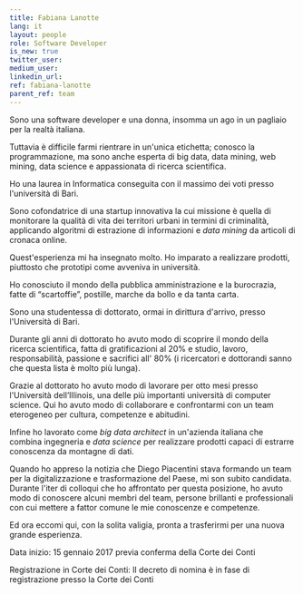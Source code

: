 ```yaml
---
title: Fabiana Lanotte
lang: it
layout: people
role: Software Developer
is_new: true
twitter_user: 
medium_user:
linkedin_url: 
ref: fabiana-lanotte
parent_ref: team
---
```

Sono una software developer e una donna, insomma un ago in un pagliaio per la realtà italiana.

Tuttavia è difficile farmi rientrare in un'unica etichetta; conosco la programmazione, ma sono anche esperta di big data, data mining, web mining, data science e appassionata di ricerca scientifica.

Ho una laurea in Informatica conseguita con il massimo dei voti presso l'università di Bari.

Sono cofondatrice di una startup innovativa la cui missione è quella di monitorare la qualità di vita dei territori urbani in termini di criminalità, applicando algoritmi di estrazione di informazioni e *data mining* da articoli di cronaca online.

Quest'esperienza mi ha insegnato molto. Ho imparato a realizzare prodotti, piuttosto che prototipi come avveniva in università.

Ho conosciuto il mondo della pubblica amministrazione e la burocrazia, fatte di “scartoffie”, postille, marche da bollo e da tanta carta. 

Sono una studentessa di dottorato, ormai in dirittura d'arrivo, presso l'Università di Bari.

Durante gli anni di dottorato ho avuto modo di scoprire il mondo della ricerca scientifica, fatta di gratificazioni al 20% e studio, lavoro, responsabilità, passione e sacrifici all' 80% (i ricercatori e dottorandi sanno che questa lista è molto più lunga).

Grazie al dottorato ho avuto modo di lavorare per otto mesi presso l'Università dell’Illinois, una delle più importanti università di computer science. Qui ho avuto modo di collaborare e confrontarmi con un team eterogeneo per cultura, competenze e abitudini.

Infine ho lavorato come *big data architect* in un'azienda italiana che combina ingegneria e *data science* per realizzare prodotti capaci di estrarre conoscenza da montagne di dati. 

Quando ho appreso la notizia che Diego Piacentini stava formando un team per la digitalizzazione e trasformazione del Paese, mi son subito candidata. Durante l'iter di colloqui che ho affrontato per questa posizione, ho avuto modo di conoscere alcuni membri del team, persone brillanti e professionali con cui mettere a fattor comune le mie conoscenze e competenze.

Ed ora eccomi qui, con la solita valigia, pronta a trasferirmi per una nuova grande esperienza.

Data inizio:  15 gennaio 2017 previa conferma della Corte dei Conti

Registrazione in Corte dei Conti:  Il decreto di nomina è in fase di registrazione presso la Corte dei Conti
